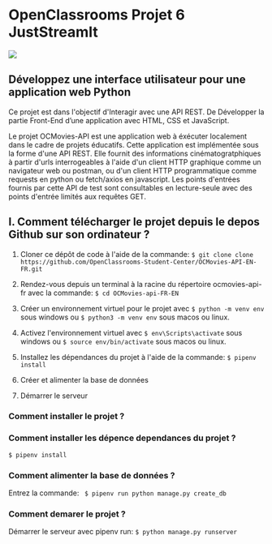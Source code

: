# OpenClassrooms Projet 6 JustStreamIt

![](justreamit.pn)

## Développez une interface utilisateur pour une application web Python

Ce projet est dans l'objectif d'Interagir avec une API REST.
De Développer la partie Front-End d’une application avec HTML, CSS et JavaScript.

Le projet OCMovies-API est une application web à éxécuter localement dans le cadre de projets éducatifs. Cette application est implémentée sous la forme d'une API REST. Elle fournit des informations cinématogratphiques à partir d'urls interrogeables à l'aide d'un client HTTP graphique comme un navigateur web ou postman, ou d'un client HTTP programmatique comme requests en python ou fetch/axios en javascript. Les points d'entrées fournis par cette API de test sont consultables en lecture-seule avec des points d'entrée limités aux requêtes GET.

## I. Comment télécharger le projet depuis le depos Github sur son ordinateur ?

1. Cloner ce dépôt de code à l'aide de la commande:
   `$ git clone clone https://github.com/OpenClassrooms-Student-Center/OCMovies-API-EN-FR.git`

2. Rendez-vous depuis un terminal à la racine du répertoire ocmovies-api-fr avec la commande:
   `$ cd OCMovies-api-FR-EN `

3. Créer un environnement virtuel pour le projet avec
   `$ python -m venv env` sous windows ou
   `$ python3 -m venv env` sous macos ou linux.

4. Activez l'environnement virtuel avec
   `$ env\Scripts\activate` sous windows ou
   `$ source env/bin/activate` sous macos ou linux.

5. Installez les dépendances du projet à l'aide de la commande:
   `$ pipenv install`

6. Créer et alimenter la base de données

7. Démarrer le serveur

### Comment installer le projet ?

### Comment installer les dépence dependances du projet ?

`$ pipenv install`

### Comment alimenter la base de données ?

Entrez la commande:
` $ pipenv run python manage.py create_db`

### Comment demarer le projet ?

Démarrer le serveur avec pipenv run:
`$ python manage.py runserver`
